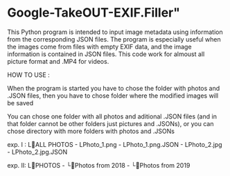 # Google-TakeOUT-EXIF.Filler" 
This Python program is intended to input image metadata using information from the corresponding JSON files.
The program is especially useful when the images come from files with empty EXIF data, and the image information is contained in JSON files.
This code work for almoust all picture format and .MP4 for videos.

HOW TO USE :
 
When the program is started you have to chose the folder with photos and .JSON files, then you have to chose folder where the modified images will be saved

You can chose one folder with all photos and aditional .JSON files (and in that folder cannot be other folders just pictures and .JSONs), 
or you can chose directory with more folders with photos and .JSONs 

exp. I : L📁ALL PHOTOS
          - LPhoto_1.png
          - LPhoto_1.png.JSON
          - LPhoto_2.jpg
          - LPhoto_2.jpg.JSON

exp. II: L📁PHOTOS
          - └📁Photos from 2018
          - └📁Photos from 2019
